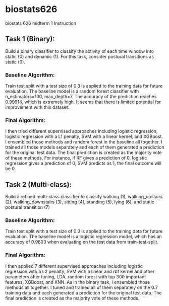 # biostats626
biostats 626 midterm 1 Instruction

## Task 1 (Binary):
Build a binary classifier to classify the activity of each time window into static (0) and dynamic (1). For this task, consider postural transitions as static (0).

### Baseline Algorithm: 
Train test split with a test size of 0.3 is applied to the training data for future evaluation. The baseline model is a random forest classifier with n_estimators=100, max_depth=7. The accuracy of the prediction reaches 0.99914, which is extremely high. It seems that there is limited potential for improvement with this dataset.

### Final Algorithm:
I then tried different supervised approaches including logistic regression, logistic regression with a L1 penalty, SVM with a linear kernel, and XGBoost. I ensembled those methods and random forest in the baseline all together. I trained all those models separately and each of them generated a prediction for the original test data. The final prediction is created as the majority vote of these methods. For instance, if RF gives a prediction of 0, logistic regression gives a prediction of 0, SVM predicts as 1, the final outcome will be 0. 


## Task 2 (Multi-class):
Build a refined multi-class classifier to classify walking (1), walking_upstairs (2), walking_downstairs (3), sitting (4), standing (5), lying (6), and static postural transition (7)

### Baseline Algorithm:
Train test split with a test size of 0.3 is applied to the training data for future evaluation. The baseline model is a logistic regression model, which has an accuracy of 0.9803 when evaluating on the test data from train-test-split.

### Final Algorithm:
I then applied 7 different supervised approaches including logistic regression with a L2 penalty, SVM with a linear and rbf kernel and other parameters after tuning, LDA, random forest with top 300 important features, XGBoost, and KNN. As in the binary task, I ensembled those methods all together. I tuned and trained all of them separately on the 0.7 training data and each generated a prediction for the original test data. The final prediction is created as the majority vote of these methods.



